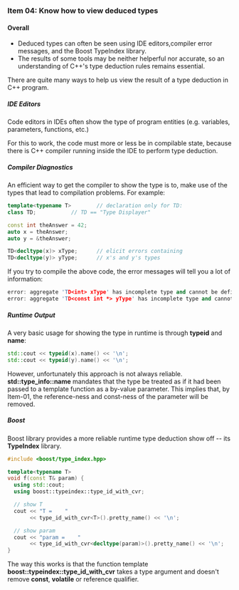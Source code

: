 ### Item 04: Know how to view deduced types


#### Overall
- Deduced types can often be seen using IDE editors,compiler error messages, and the Boost TypeIndex library.
- The results of some tools may be neither helperful nor accurate, so an understanding of C++'s type deduction rules remains essential.

There are quite many ways to help us view the result of a type deduction in C++ program.

##### IDE Editors
Code editors in IDEs often show the type of program entities (e.g. variables, parameters, functions, etc.)

For this to work, the code must more or less be in compilable state, because there is C++ compiler running inside the IDE to perform type deduction.

##### Compiler Diagnostics
An efficient way to get the compiler to show the type is to, make use of the types that lead to compilation problems. For example:

```CPP
template<typename T>		// declaration only for TD:
class TD;			// TD == "Type Displayer"

const int theAnswer = 42;
auto x = theAnswer;
auto y = &theAnswer;

TD<decltype(x)> xType;		// elicit errors containing
TD<decltype(y)> yType;		// x's and y's types
```

If you try to compile the above code, the error messages will tell you a lot of information:

```CPP
error: aggregate 'TD<int> xType' has incomplete type and cannot be defined
error: aggregate 'TD<const int *> yType' has incomplete type and cannot be defined
```

##### Runtime Output

A very basic usage for showing the type in runtime is through **typeid** and **name**:

```CPP
std::cout << typeid(x).name() << '\n';
std::cout << typeid(y).name() << '\n';
```

However, unfortunately this approach is not always reliable. **std::type_info::name** mandates that the type be treated as if it had been passed to a template function as a by-value parameter. This implies that, by Item-01, the reference-ness and const-ness of the parameter will be removed.

##### Boost

Boost library provides a more reliable runtime type deduction show off -- its **TypeIndex** library.

```CPP
#include <boost/type_index.hpp>

template<typename T>
void f(const T& param) {
  using std::cout;
  using boost::typeindex::type_id_with_cvr;

  // show T
  cout << "T =    "
       << type_id_with_cvr<T>().pretty_name() << '\n';

  // show param
  cout << "param =    "
       << type_id_with_cvr<decltype(param)>().pretty_name() << '\n';
}
```

The way this works is that the function template **boost::typeindex::type_id_with_cvr** takes a type argument and doesn't remove **const**, **volatile** or reference qualifier.
